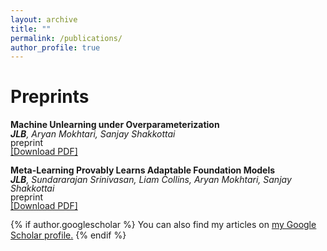 ```yaml
---
layout: archive
title: ""
permalink: /publications/
author_profile: true
---
```


Preprints
======

**Machine Unlearning under Overparameterization**<br>
<span style="line-height: 1;">***JLB**, Aryan Mokhtari, Sanjay Shakkottai*</span><br>
<span style="line-height: 1;">preprint</span><br>
<span style="line-height: 1;"> <a href="https://github.com/jacob-block/jacob-block.github.io/raw/master/files/Machine_Unlearning_OP_block.pdf" download>[Download PDF]</a>

**Meta-Learning Provably Learns Adaptable Foundation Models**<br>
<span style="line-height: 1;">***JLB**, Sundararajan Srinivasan, Liam Collins, Aryan Mokhtari, Sanjay Shakkottai*</span><br>
<span style="line-height: 1;">preprint</span><br>
<span style="line-height: 1;"> <a href="https://github.com/jacob-block/jacob-block.github.io/raw/master/files/Meta_Learning_FM_block.pdf" download>[Download PDF]</a>

{% if author.googlescholar %}
  You can also find my articles on <u><a href="{{author.googlescholar}}">my Google Scholar profile</a>.</u>
{% endif %}

<!--{% include base_path %}
{% for post in site.publications reversed %}
  {% include archive-single.html %}
{% endfor %}-->
